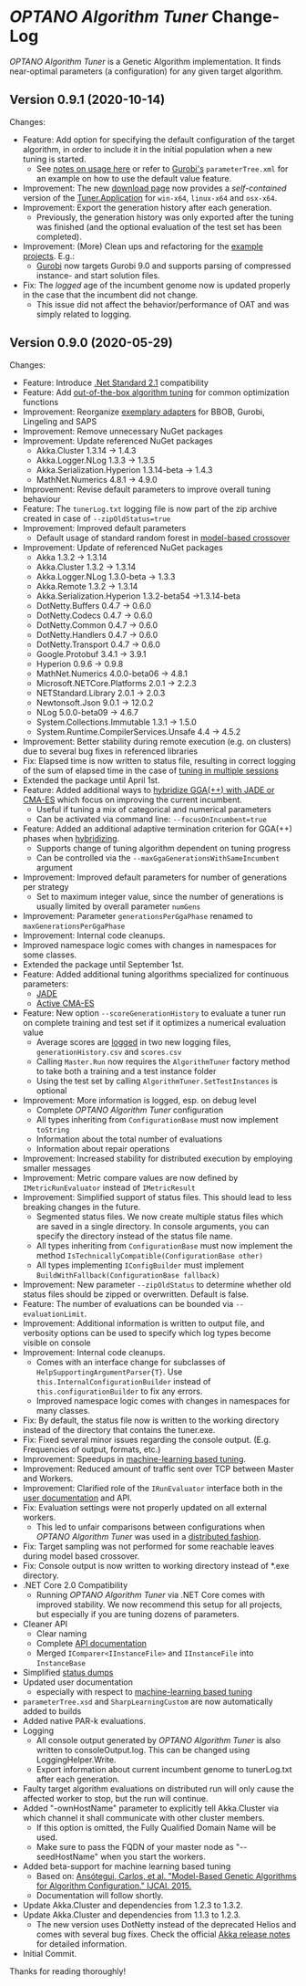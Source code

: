 # _OPTANO Algorithm Tuner_ Change-Log

_OPTANO Algorithm Tuner_ is a Genetic Algorithm implementation. It finds near-optimal parameters (a configuration) for any given target algorithm. 

## Version 0.9.1 (2020-10-14)

Changes:

- Feature: Add option for specifying the default configuration of the target algorithm, in order to include it in the initial population when a new tuning is started.
    - See [notes on usage here](userDoc/basic_usage.md#xml) or refer to [Gurobi's](userDoc/gurobi.md#parameter-tree) `parameterTree.xml` for an example on how to use the default value feature.
- Improvement: The new [download page](download.md) now provides a _self-contained_ version of the [Tuner.Application](userDoc/basicUsage.md) for `win-x64`, `linux-x64` and `osx-x64`.
- Improvement: Export the generation history after each generation.
    - Previously, the generation history was only exported after the tuning was finished (and the optional evaluation of the test set has been completed).
- Improvement: (More) Clean ups and refactoring for the [example projects](userDoc/examples.md). E.g.:
    - [Gurobi](userDoc/gurobi.md) now targets Gurobi 9.0 and supports parsing of compressed instance- and start solution files.
- Fix: The _logged_ age of the incumbent genome now is updated properly in the case that the incumbent did not change.
    - This issue did not affect the behavior/performance of OAT and was simply related to logging.

## Version 0.9.0 (2020-05-29)

Changes:

- Feature: Introduce [.Net Standard 2.1](https://docs.microsoft.com/dotnet/standard/net-standard) compatibility
- Feature: Add [out-of-the-box algorithm tuning](userDoc/basic_usage.md)  for common optimization functions
- Improvement: Reorganize [exemplary adapters](userDoc/examples.md) for BBOB, Gurobi, Lingeling and SAPS
- Improvement: Remove unnecessary NuGet packages
- Improvement: Update referenced NuGet packages
    - Akka.Cluster 1.3.14 -> 1.4.3
    - Akka.Logger.NLog 1.3.3 -> 1.3.5
    - Akka.Serialization.Hyperion 1.3.14-beta -> 1.4.3
    - MathNet.Numerics 4.8.1 -> 4.9.0
- Improvement: Revise default parameters to improve overall tuning behaviour
- Feature: The `tunerLog.txt` logging file is now part of the zip archive created in case of `--zipOldStatus=true`
- Improvement: Improved default parameters
    - Default usage of standard random forest in [model-based crossover](userDoc/model_based_crossover.md)
- Improvement: Update of referenced NuGet packages
    - Akka 1.3.2 -> 1.3.14
    - Akka.Cluster 1.3.2 -> 1.3.14
    - Akka.Logger.NLog 1.3.0-beta -> 1.3.3
    - Akka.Remote 1.3.2 -> 1.3.14
    - Akka.Serialization.Hyperion 1.3.2-beta54 ->1.3.14-beta
    - DotNetty.Buffers 0.4.7 -> 0.6.0
    - DotNetty.Codecs 0.4.7 -> 0.6.0
    - DotNetty.Common 0.4.7 -> 0.6.0
    - DotNetty.Handlers 0.4.7 -> 0.6.0
    - DotNetty.Transport 0.4.7 -> 0.6.0
    - Google.Protobuf 3.4.1 -> 3.9.1
    - Hyperion 0.9.6 -> 0.9.8
    - MathNet.Numerics 4.0.0-beta06 -> 4.8.1
    - Microsoft.NETCore.Platforms 2.0.1 -> 2.2.3
    - NETStandard.Library 2.0.1 -> 2.0.3
    - Newtonsoft.Json 9.0.1 -> 12.0.2
    - NLog 5.0.0-beta09 -> 4.6.7
    - System.Collections.Immutable 1.3.1 -> 1.5.0
    - System.Runtime.CompilerServices.Unsafe 4.4 -> 4.5.2
- Improvement: Better stability during remote execution (e.g. on clusters) due to several bug fixes in referenced libraries
- Fix: Elapsed time is now written to status file, resulting in correct logging of the sum of elapsed time in the case of [tuning in multiple sessions](userDoc/statusdump.md)
- Extended the package until April 1st.
- Feature: Added additional ways to [hybridize GGA(++) with JADE or CMA-ES](userDoc/algorithms.md#hybridization) which focus on improving the current incumbent.
    - Useful if tuning a mix of categorical and numerical parameters
    - Can be activated via command line: `--focusOnIncumbent=true`
- Feature: Added an additional adaptive termination criterion for GGA(++) phases when [hybridizing](userDoc/algorithms.md#hybridization).
    - Supports change of tuning algorithm dependent on tuning progress
    - Can be controlled via the `--maxGgaGenerationsWithSameIncumbent` argument
- Improvement: Improved default parameters for number of generations per strategy
    - Set to maximum integer value, since the number of generations is usually limited by overall parameter `numGens`
- Improvement: Parameter `generationsPerGgaPhase` renamed to `maxGenerationsPerGgaPhase`
- Improvement: Internal code cleanups.
 - Improved namespace logic comes with changes in namespaces for some classes.
- Extended the package until September 1st.
- Feature: Added additional tuning algorithms specialized for continuous parameters:
	-  [JADE](userDoc/algorithms.md#jade) 
	-  [Active CMA-ES](userDoc/algorithms.md#active-cma-es) 
- Feature: New option `--scoreGenerationHistory` to evaluate a tuner run on complete training and test set if it optimizes a numerical evaluation value
    - Average scores are [logged](userDoc/logging.md) in two new logging files, `generationHistory.csv` and `scores.csv`
    - Calling `Master.Run` now requires the `AlgorithmTuner` factory method to take both a training and a test instance folder
    - Using the test set by calling `AlgorithmTuner.SetTestInstances` is optional
- Improvement: More information is logged, esp. on debug level 
    - Complete _OPTANO Algorithm Tuner_ configuration
     - All types inheriting from `ConfigurationBase` must now implement `toString`
    - Information about the total number of evaluations
    - Information about repair operations
- Improvement: Increased stability for distributed execution by employing smaller messages
- Improvement: Metric compare values are now defined by `IMetricRunEvaluator` instead of `IMetricResult`
- Improvement: Simplified support of status files. This should lead to less breaking changes in the future. 
    - Segmented status files. We now create multiple status files which are saved in a single directory. In console arguments, you can specify the directory instead of the status file name.
    - All types inheriting from `ConfigurationBase` must now implement the method `IsTechnicallyCompatible(ConfigurationBase other)`
    - All types implementing `IConfigBuilder` must implement `BuildWithFallback(ConfigurationBase fallback)`
- Improvement: New parameter `--zipOldStatus` to determine whether old status files should be zipped or overwritten. Default is false.
- Feature: The number of evaluations can be bounded via `--evaluationLimit`.
- Improvement: Additional information is written to output file, and verbosity options can be used to specify which log types become visible on console
- Improvement: Internal code cleanups.
    - Comes with an interface change for subclasses of `HelpSupportingArgumentParser{T}`. Use `this.InternalConfigurationBuilder` instead of `this.configurationBuilder` to fix any errors.
    - Improved namespace logic comes with changes in namespaces for many classes.
- Fix: By default, the status file now is written to the working directory instead of the directory that contains the tuner.exe.
- Fix: Fixed several minor issues regarding the console output. (E.g. Frequencies of output, formats, etc.)
- Improvement: Speedups in  [machine-learning based tuning](userDoc/model_based_crossover.md).
- Improvement: Reduced amount of traffic sent over TCP between Master and Workers.
- Improvement: Clarified role of the `IRunEvaluator` interface both in the [user documentation](userDoc/advanced.md#evaluator) and API.
- Fix: Evaluation settings were not properly updated on all external workers.
    - This led to unfair comparisons between configurations when *OPTANO Algorithm Tuner* was used in a [distributed fashion](userDoc/distributed.md).
- Fix: Target sampling was not performed for some reachable leaves during model based crossover.
- Fix: Console output is now written to working directory instead of *.exe directory.
- .NET Core 2.0 Compatibility
    - Running *OPTANO Algorithm Tuner*  via .NET Core comes with improved stability. We now recommend this setup for all projects, but especially if you are tuning dozens of parameters.
- Cleaner API
    - Clear naming
    - Complete [API documentation](api/index.md)
    - Merged `IComparer<IInstanceFile>` and `IInstanceFile` into `InstanceBase`
- Simplified  [status dumps](userDoc/statusdump.md) 
- Updated user documentation
	- especially with respect to [machine-learning based tuning](userDoc/model_based_crossover.md)
- `parameterTree.xsd` and `SharpLearningCustom`  are now automatically added to builds
- Added native PAR-k evaluations.
- Logging
    - All console output generated by _OPTANO Algorithm Tuner_ is also written to consoleOutput.log. This can be changed using LoggingHelper.Write.
    - Export information about current incumbent genome to tunerLog.txt after each generation.
- Faulty target algorithm evaluations on distributed run will only cause the affected worker to stop, but the run will continue.
- Added "-ownHostName" parameter to explicitly tell Akka.Cluster via which channel it shall communicate with other cluster members.
    - If this option is omitted, the Fully Qualified Domain Name will be used.
    - Make sure to pass the FQDN of your master node as "--seedHostName" when you start the workers.
- Added beta-support for machine learning based tuning
    - Based on: [Ansótegui, Carlos, et al. "Model-Based Genetic Algorithms for Algorithm Configuration." IJCAI. 2015.](http://www.aaai.org/ocs/index.php/IJCAI/IJCAI15/paper/download/11435/10765)
    - Documentation will follow shortly.
- Update Akka.Cluster and dependencies from 1.2.3 to 1.3.2.
- Update Akka.Cluster and dependencies from 1.1.3 to 1.2.3.
    - The new version uses DotNetty instead of the deprecated Helios and comes with several bug fixes. Check the official [Akka release notes](https://github.com/akkadotnet/akka.net/releases) for detailed information.
- Initial Commit. 

Thanks for reading thoroughly!